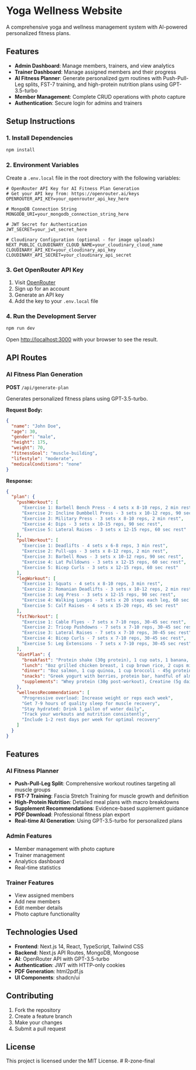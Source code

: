 # Yoga Wellness Website

A comprehensive yoga and wellness management system with AI-powered personalized fitness plans.

## Features

- **Admin Dashboard**: Manage members, trainers, and view analytics
- **Trainer Dashboard**: Manage assigned members and their progress
- **AI Fitness Planner**: Generate personalized gym routines with Push-Pull-Leg splits, FST-7 training, and high-protein nutrition plans using GPT-3.5-turbo
- **Member Management**: Complete CRUD operations with photo capture
- **Authentication**: Secure login for admins and trainers

## Setup Instructions

### 1. Install Dependencies

```bash
npm install
```

### 2. Environment Variables

Create a `.env.local` file in the root directory with the following variables:

```env
# OpenRouter API Key for AI Fitness Plan Generation
# Get your API key from: https://openrouter.ai/keys
OPENROUTER_API_KEY=your_openrouter_api_key_here

# MongoDB Connection String
MONGODB_URI=your_mongodb_connection_string_here

# JWT Secret for Authentication
JWT_SECRET=your_jwt_secret_here

# Cloudinary Configuration (optional - for image uploads)
NEXT_PUBLIC_CLOUDINARY_CLOUD_NAME=your_cloudinary_cloud_name
CLOUDINARY_API_KEY=your_cloudinary_api_key
CLOUDINARY_API_SECRET=your_cloudinary_api_secret
```

### 3. Get OpenRouter API Key

1. Visit [OpenRouter](https://openrouter.ai/keys)
2. Sign up for an account
3. Generate an API key
4. Add the key to your `.env.local` file

### 4. Run the Development Server

```bash
npm run dev
```

Open [http://localhost:3000](http://localhost:3000) with your browser to see the result.

## API Routes

### AI Fitness Plan Generation

**POST** `/api/generate-plan`

Generates personalized fitness plans using GPT-3.5-turbo.

**Request Body:**
```json
{
  "name": "John Doe",
  "age": 30,
  "gender": "male",
  "height": 175,
  "weight": 70,
  "fitnessGoal": "muscle-building",
  "lifestyle": "moderate",
  "medicalConditions": "none"
}
```

**Response:**
```json
{
  "plan": {
    "pushWorkout": [
      "Exercise 1: Barbell Bench Press - 4 sets x 8-10 reps, 2 min rest",
      "Exercise 2: Incline Dumbbell Press - 3 sets x 10-12 reps, 90 sec rest",
      "Exercise 3: Military Press - 3 sets x 8-10 reps, 2 min rest",
      "Exercise 4: Dips - 3 sets x 10-15 reps, 90 sec rest",
      "Exercise 5: Lateral Raises - 3 sets x 12-15 reps, 60 sec rest"
    ],
    "pullWorkout": [
      "Exercise 1: Deadlifts - 4 sets x 6-8 reps, 3 min rest",
      "Exercise 2: Pull-ups - 3 sets x 8-12 reps, 2 min rest",
      "Exercise 3: Barbell Rows - 3 sets x 10-12 reps, 90 sec rest",
      "Exercise 4: Lat Pulldowns - 3 sets x 12-15 reps, 60 sec rest",
      "Exercise 5: Bicep Curls - 3 sets x 12-15 reps, 60 sec rest"
    ],
    "legWorkout": [
      "Exercise 1: Squats - 4 sets x 8-10 reps, 3 min rest",
      "Exercise 2: Romanian Deadlifts - 3 sets x 10-12 reps, 2 min rest",
      "Exercise 3: Leg Press - 3 sets x 12-15 reps, 90 sec rest",
      "Exercise 4: Walking Lunges - 3 sets x 20 steps each leg, 60 sec rest",
      "Exercise 5: Calf Raises - 4 sets x 15-20 reps, 45 sec rest"
    ],
    "fst7Workout": [
      "Exercise 1: Cable Flyes - 7 sets x 7-10 reps, 30-45 sec rest",
      "Exercise 2: Tricep Pushdowns - 7 sets x 7-10 reps, 30-45 sec rest",
      "Exercise 3: Lateral Raises - 7 sets x 7-10 reps, 30-45 sec rest",
      "Exercise 4: Bicep Curls - 7 sets x 7-10 reps, 30-45 sec rest",
      "Exercise 5: Leg Extensions - 7 sets x 7-10 reps, 30-45 sec rest"
    ],
    "dietPlan": {
      "breakfast": "Protein shake (30g protein), 1 cup oats, 1 banana, 2 tbsp peanut butter - 45g protein, 65g carbs, 15g fat",
      "lunch": "8oz grilled chicken breast, 1 cup brown rice, 2 cups mixed vegetables - 50g protein, 45g carbs, 8g fat",
      "dinner": "8oz salmon, 1 cup quinoa, 1 cup broccoli - 45g protein, 40g carbs, 20g fat",
      "snacks": "Greek yogurt with berries, protein bar, handful of almonds - 25g protein, 20g carbs, 12g fat",
      "supplements": "Whey protein (30g post-workout), Creatine (5g daily), Multivitamin, Omega-3 (2g daily)"
    },
    "wellnessRecommendations": [
      "Progressive overload: Increase weight or reps each week",
      "Get 7-9 hours of quality sleep for muscle recovery",
      "Stay hydrated: Drink 1 gallon of water daily",
      "Track your workouts and nutrition consistently",
      "Include 1-2 rest days per week for optimal recovery"
    ]
  }
}
```

## Features

### AI Fitness Planner
- **Push-Pull-Leg Split**: Comprehensive workout routines targeting all muscle groups
- **FST-7 Training**: Fascia Stretch Training for muscle growth and definition
- **High-Protein Nutrition**: Detailed meal plans with macro breakdowns
- **Supplement Recommendations**: Evidence-based supplement guidance
- **PDF Download**: Professional fitness plan export
- **Real-time AI Generation**: Using GPT-3.5-turbo for personalized plans

### Admin Features
- Member management with photo capture
- Trainer management
- Analytics dashboard
- Real-time statistics

### Trainer Features
- View assigned members
- Add new members
- Edit member details
- Photo capture functionality

## Technologies Used

- **Frontend**: Next.js 14, React, TypeScript, Tailwind CSS
- **Backend**: Next.js API Routes, MongoDB, Mongoose
- **AI**: OpenRouter API with GPT-3.5-turbo
- **Authentication**: JWT with HTTP-only cookies
- **PDF Generation**: html2pdf.js
- **UI Components**: shadcn/ui

## Contributing

1. Fork the repository
2. Create a feature branch
3. Make your changes
4. Submit a pull request

## License

This project is licensed under the MIT License. #   R - z o n e - f i n a l  
 